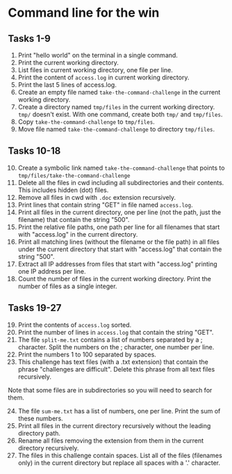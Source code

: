 # Command line for the win

## Tasks 1-9

1. Print "hello world" on the terminal in a single command.
2. Print the current working directory.
3. List files in current working directory, one file per line.
4. Print the content of `access.log` in current working directory.
5. Print the last 5 lines of access.log.
6. Create an empty file named `take-the-command-challenge` in the current working directory.
7. Create a directory named `tmp/files` in the current working directory. `tmp/` doesn't exist. With one command, create both `tmp/` and `tmp/files`.
8. Copy `take-the-command-challenge` to `tmp/files`.
9. Move file named `take-the-command-challenge` to directory `tmp/files`.

## Tasks 10-18

10. Create a symbolic link named `take-the-command-challenge` that points to `tmp/files/take-the-command-challenge`
11. Delete all the files in cwd including all subdirectories and their contents. This includes hidden (dot) files.
12. Remove all files in cwd with `.doc` extension recursively.
13. Print lines that contain string "GET" in file named `access.log`.
14. Print all files in the current directory, one per line (not the path, just the filename) that contain the string "500".
15. Print the relative file paths, one path per line for all filenames that start with "access.log" in the current directory.
16. Print all matching lines (without the filename or the file path) in all files under the current directory that start with "access.log" that contain the string "500".
17. Extract all IP addresses from files that start with "access.log" printing one IP address per line.
18. Count the number of files in the current working directory. Print the number of files as a single integer.

## Tasks 19-27

19. Print the contents of `access.log` sorted.
20. Print the number of lines in `access.log` that contain the string "GET".
21. The file `split-me.txt` contains a list of numbers separated by a ; character. Split the numbers on the ; character, one number per line.
22. Print the numbers 1 to 100 separated by spaces.
23. This challenge has text files (with a .txt extension) that contain the phrase "challenges are difficult". Delete this phrase from all text files recursively.

Note that some files are in subdirectories so you will need to search for them.

24. The file `sum-me.txt` has a list of numbers, one per line. Print the sum of these numbers.
25. Print all files in the current directory recursively without the leading directory path.
26. Rename all files removing the extension from them in the current directory recursively.
27. The files in this challenge contain spaces. List all of the files (filenames only) in the current directory but replace all spaces with a '.' character.

